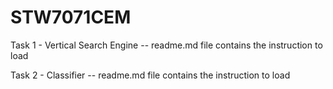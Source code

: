 # STW7071CEM

Task 1 - Vertical Search Engine
-- readme.md file contains the instruction to load

Task 2 - Classifier
-- readme.md file contains the instruction to load
